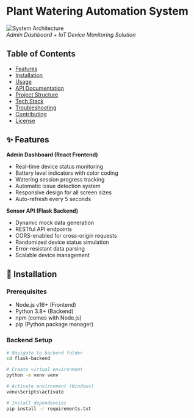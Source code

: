 # Plant Watering Automation System

![System Architecture](https://via.placeholder.com/800x300.png?text=System+Architecture+Diagram)  
*Admin Dashboard + IoT Device Monitoring Solution*

## Table of Contents
- [Features](#-features)
- [Installation](#-installation)
- [Usage](#-usage)
- [API Documentation](#-api-documentation)
- [Project Structure](#-project-structure)
- [Tech Stack](#-tech-stack)
- [Troubleshooting](#-troubleshooting)
- [Contributing](#-contributing)
- [License](#-license)

## ✨ Features

**Admin Dashboard (React Frontend)**
- Real-time device status monitoring
- Battery level indicators with color coding
- Watering session progress tracking
- Automatic issue detection system
- Responsive design for all screen sizes
- Auto-refresh every 5 seconds

**Sensor API (Flask Backend)**
- Dynamic mock data generation
- RESTful API endpoints
- CORS-enabled for cross-origin requests
- Randomized device status simulation
- Error-resistant data parsing
- Scalable device management

## 🚀 Installation

### Prerequisites
- Node.js v16+ (Frontend)
- Python 3.8+ (Backend)
- npm (comes with Node.js)
- pip (Python package manager)

### Backend Setup
```bash
# Navigate to backend folder
cd flask-backend

# Create virtual environment
python -m venv venv

# Activate environment (Windows)
venv\Scripts\activate

# Install dependencies
pip install -r requirements.txt
